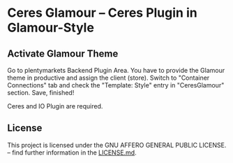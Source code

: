 # Ceres Glamour – Ceres Plugin in Glamour-Style

<div class="container-toc"></div>

## Activate Glamour Theme

Go to plentymarkets Backend Plugin Area. You have to provide the Glamour theme in productive and assign the client (store). Switch to "Container Connections" tab and check the "Template: Style" entry in "CeresGlamour" section. Save, finished!

<div class="alert alert-info" role="alert">
    Ceres and IO Plugin are required.
</div>

## License

This project is licensed under the GNU AFFERO GENERAL PUBLIC LICENSE. – find further information in the [LICENSE.md](https://github.com/plentymarkets/plugin-ceres/blob/stable/LICENSE.md).